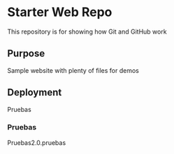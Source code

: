 # Starter Web Repo

This repository is for showing how Git and GitHub work

## Purpose

Sample website with plenty of files for demos

## Deployment

Pruebas

### Pruebas

Pruebas2.0.pruebas